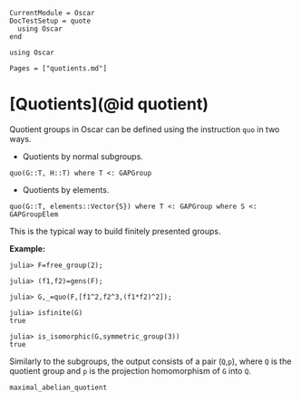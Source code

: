 ```@meta
CurrentModule = Oscar
DocTestSetup = quote
  using Oscar
end
```

```@setup oscar
using Oscar
```

```@contents
Pages = ["quotients.md"]
```

# [Quotients](@id quotient)

Quotient groups in Oscar can be defined using the instruction `quo` in two ways.

* Quotients by normal subgroups.
```@docs
quo(G::T, H::T) where T <: GAPGroup
```

* Quotients by elements.
```@docs
quo(G::T, elements::Vector{S}) where T <: GAPGroup where S <: GAPGroupElem
```
This is the typical way to build finitely presented groups.

  **Example:**
```jldoctest
julia> F=free_group(2);

julia> (f1,f2)=gens(F);

julia> G,_=quo(F,[f1^2,f2^3,(f1*f2)^2]);

julia> isfinite(G)
true

julia> is_isomorphic(G,symmetric_group(3))
true
```
Similarly to the subgroups, the output consists of a pair (`Q`,`p`), where `Q` is the quotient group and `p` is the projection homomorphism of `G` into `Q`.

```@docs
maximal_abelian_quotient
```
